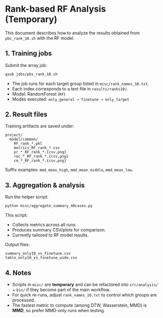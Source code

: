 # Rank-based RF Analysis (Temporary)

This document describes how to analyze the results obtained from
`pbs_rank_10.sh` with the RF model.

## 1. Training jobs

Submit the array job:

```bash
qsub jobs/pbs_rank_10.sh
````

* The job runs for each target group listed in `misc/rank_names_10.txt`.
* Each index corresponds to a text file in `results/ranks10/`.
* Model: RandomForest (`RF`)
* Modes executed: `only_general → finetune → only_target`

## 2. Result files

Training artifacts are saved under:

```
project/
  model/common/
    RF_rank_*.pkl
    metrics_RF_rank_*.csv
    pr_*_RF_rank_*.{csv,png}
    roc_*_RF_rank_*.{csv,png}
    cm_*_RF_rank_*.{csv,png}
```

Suffix examples: `mmd_mean_high`, `mmd_mean_middle`, `mmd_mean_low`.

## 3. Aggregation & analysis

Run the helper script:

```bash
python misc/aggregate_summary_40cases.py
```

This script:

* Collects metrics across all runs.
* Produces summary CSV/plots for comparison.
* Currently tailored to RF model results.

Output files:

```
summary_only10_vs_finetune.csv
table_only10_vs_finetune_wide.csv
```

## 4. Notes

* Scripts in `misc/` are **temporary** and can be refactored into
  `src/analysis/` + `bin/` if they become part of the main workflow.
* For quick re-runs, adjust `rank_names_10.txt` to control which groups are processed.
* The fastest metric to compute (among DTW, Wasserstein, MMD) is **MMD**,
  so prefer MMD-only runs when testing.

